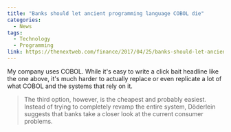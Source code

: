```yaml
---
title: "Banks should let ancient programming language COBOL die"
categories:
  - News
tags:
  - Technology
  - Programming
link: https://thenextweb.com/finance/2017/04/25/banks-should-let-ancient-programming-language-cobol-die/
---
```


My company uses COBOL. While it's easy to write a click bait headline like the one above, it's much harder to actually replace or even replicate a lot of what COBOL and the systems that rely on it.

>The third option, however, is the cheapest and probably easiest. Instead of trying to completely revamp the entire system, Döderlein suggests that banks take a closer look at the current consumer problems.



